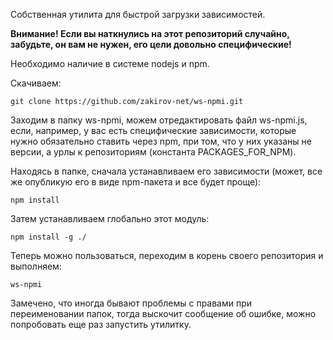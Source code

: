 Собственная утилита для быстрой загрузки зависимостей.

**Внимание! Если вы наткнулись на этот репозиторий случайно, забудьте, он вам не нужен, его цели довольно специфические!**

Необходимо наличие в системе nodejs и npm.

Скачиваем:
```
git clone https://github.com/zakirov-net/ws-npmi.git
```
Заходим в папку ws-npmi, можем отредактировать файл ws-npmi.js, если, например, у вас есть специфические зависимости, которые нужно обязательно ставить через npm, при том, что у них указаны не версии, а урлы к репозиториям (константа PACKAGES_FOR_NPM).

Находясь в папке, сначала устанавливаем его зависимости (может, все же опубликую его в виде npm-пакета и все будет проще):
```
npm install
```
Затем устанавливаем глобально этот модуль:
```
npm install -g ./
```
Теперь можно пользоваться, переходим в корень своего репозитория и выполняем:
```
ws-npmi
```
Замечено, что иногда бывают проблемы с правами при переименовании папок, тогда выскочит сообщение об ошибке, можно попробовать еще раз запустить утилитку.